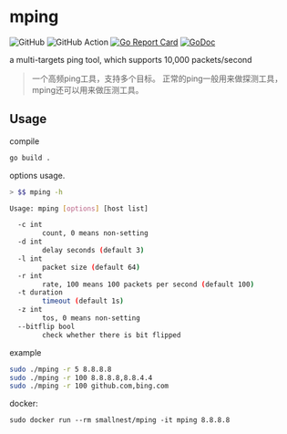 # mping
![GitHub](https://img.shields.io/github/license/smallnest/mping) ![GitHub Action](https://github.com/smallnest/mping/actions/workflows/go.yaml/badge.svg) [![Go Report Card](https://goreportcard.com/badge/github.com/smallnest/mping)](https://goreportcard.com/report/github.com/smallnest/mping)  [![GoDoc](https://godoc.org/github.com/smallnest/mping?status.png)](http://godoc.org/github.com/smallnest/mping)  

a multi-targets ping tool, which supports 10,000 packets/second

> 一个高频ping工具，支持多个目标。
> 正常的ping一般用来做探测工具，mping还可以用来做压测工具。

## Usage

compile

```sh
go build .
```

options usage.

```sh
> $$ mping -h     

Usage: mping [options] [host list]

  -c int
        count, 0 means non-setting
  -d int
        delay seconds (default 3)
  -l int
        packet size (default 64)
  -r int
        rate, 100 means 100 packets per second (default 100)
  -t duration
        timeout (default 1s)
  -z int
        tos, 0 means non-setting
  --bitflip bool
        check whether there is bit flipped
```

example

```sh
sudo ./mping -r 5 8.8.8.8
sudo ./mping -r 100 8.8.8.8,8.8.4.4
sudo ./mping -r 100 github.com,bing.com
```

docker:
```
sudo docker run --rm smallnest/mping -it mping 8.8.8.8
```